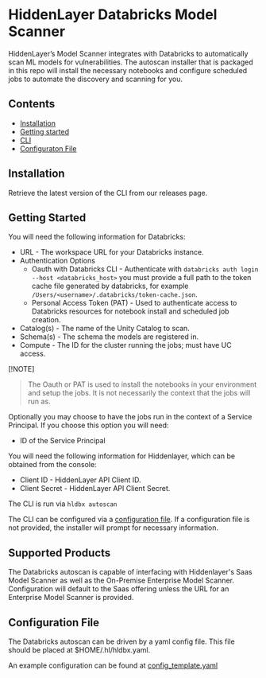 # HiddenLayer Databricks Model Scanner

HiddenLayer’s Model Scanner integrates with Databricks to automatically scan ML models for vulnerabilities. The autoscan installer that is packaged in this repo will install the necessary notebooks and configure scheduled jobs to automate the discovery and scanning for you.

## Contents

- [Installation](#installation)
- [Getting started](#getting-started)
- [CLI](#cli)
- [Configuraton File](#configuration-file)

## Installation

Retrieve the latest version of the CLI from our releases page.

## Getting Started

You will need the following information for Databricks:
- URL - The workspace URL for your Databricks instance.
- Authentication Options
    - Oauth with Databricks CLI - Authenticate with `databricks auth login --host <databricks_host>` you must provide a full path to the token cache file generated by databricks, for example `/Users/<username>/.databricks/token-cache.json`.
    - Personal Access Token (PAT) - Used to authenticate access to Databricks resources for notebook install and scheduled job creation.
- Catalog(s) - The name of the Unity Catalog to scan.
- Schema(s) - The schema the models are registered in.
- Compute - The ID for the cluster running the jobs; must have UC access.

[!NOTE]
> The Oauth or PAT is used to install the notebooks in your environment and setup the jobs. It is not necessarily the context that the jobs will run as.

Optionally you may choose to have the jobs run in the context of a Service Principal. If you choose this option you will need:
- ID of the Service Principal

You will need the following information for Hiddenlayer, which can be obtained from the console:
- Client ID - HiddenLayer API Client ID.
- Client Secret - HiddenLayer API Client Secret.

The CLI is run via `hldbx autoscan`

The CLI can be configured via a [configuration file](#configuration-file). If a configuration file is not provided, the installer will prompt for necessary information.

## Supported Products

The Databricks autoscan is capable of interfacing with Hiddenlayer's Saas Model Scanner as well as the On-Premise Enterprise Model Scanner. Configuration will default to the Saas offering unless the URL for an Enterprise Model Scanner is provided.

## Configuration File

The Databricks autoscan can be driven by a yaml config file. This file should be placed at $HOME/.hl/hldbx.yaml.

An example configuration can be found at [config_template.yaml](https://github.com/hiddenlayerai/hiddenlayer-databricks-model-scanner/blob/main/config_template.yaml)
